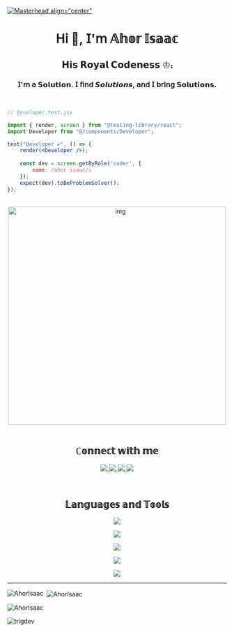 [![Masterhead align="center"](https://i.ibb.co/0RKrVXHy/hrcportfolio.png)](https://ahorisaac.com)


<h1 align="center">𝖧𝗂 👋, 𝖨'𝗆 𝔸𝕙𝕠𝕣 𝕀𝕤𝕒𝕒𝕔</h1>
<h2 align="center"> 𝗛𝗶𝘀 𝗥𝗼𝘆𝗮𝗹 𝗖𝗼𝗱𝗲𝗻𝗲𝘀𝘀 ♔⨾</h2>
<h3 align="center"> 𝖨'𝗆 𝖺 𝗦𝗼𝗹𝘂𝘁𝗶𝗼𝗻. 𝖨 𝖿𝗂𝗇𝖽 𝙎𝙤𝙡𝙪𝙩𝙞𝙤𝙣𝙨, 𝖺𝗇𝖽 𝖨 𝖻𝗋𝗂𝗇𝗀 𝗦𝗼𝗹𝘂𝘁𝗶𝗼𝗻𝘀.</h3>

<br />

```jsx
// Developer.test.jsx

import { render, screen } from "@testing-library/react";
import Developer from "@/components/Developer";

test("Developer ✔", () => {
    render(<Developer />);
    
    const dev = screen.getByRole('coder', {
        name: /ahor isaac/i
    });
    expect(dev).toBeProblemSolver();
});
```

<br />


<div align="center"> 
    <img src="https://i.ibb.co/598n90P/ai-github-fighter.png" alt="img" width="500" height="500" />
</div>


<br />


<h2 align="center">ℂ𝕠𝕟𝕟𝕖𝕔𝕥 𝕨𝕚𝕥𝕙 𝕞𝕖</h2>
<p align="center">
  <a href="http://www.linkedin.com/in/ahor-isaac">
    <img src="https://skillicons.dev/icons?i=linkedin" />
  </a>
  <a href="https://www.instagram.com/ahorisaac_/">
    <img src="https://skillicons.dev/icons?i=instagram" />
  </a>
  <a href="https://twitter.com/AhorIsaac_">
    <img src="https://skillicons.dev/icons?i=twitter" />
  </a>
  <a href="https://discordapp.com/channels/@me/8909/">
    <img src="https://skillicons.dev/icons?i=discord" />
  </a>    
</p>

<br />

<h2 align="center">𝕃𝕒𝕟𝕘𝕦𝕒𝕘𝕖𝕤 𝕒𝕟𝕕 𝕋𝕠𝕠𝕝𝕤</h2>

<p align="center">
  <a href="https://his-royal-codeness.netlify.app/">
    <img src="https://skillicons.dev/icons?i=html,css,bootstrap,tailwind,js,jquery" />
  </a>
</p>

<p align="center">
  <a href="https://his-royal-codeness.netlify.app/">
    <img src="https://skillicons.dev/icons?i=ts,react,redux" />
  </a>
</p>


<p align="center">
  <a href="https://his-royal-codeness.netlify.app/">
    <img src="https://skillicons.dev/icons?i=vite,git,github,jest,vscode,md,netlify" />
  </a>
</p>

<p align="center">
  <a href="https://his-royal-codeness.netlify.app/">
    <img src="https://skillicons.dev/icons?i=php,mysql,laravel" />
  </a>
</p>

<p align="center">
  <a href="https://his-royal-codeness.netlify.app/">
    <img src="https://skillicons.dev/icons?i=py" />
  </a>
</p>

<hr />


<p><img align="left" src="https://github-readme-stats.vercel.app/api/top-langs?username=AhorIsaac&show_icons=true&locale=en&layout=compact" alt="AhorIsaac" /></p>

<p>&nbsp;<img align="center" src="https://github-readme-stats.vercel.app/api?username=AhorIsaac&show_icons=true&locale=en" alt="AhorIsaac" /></p>

<p><img align="center" src="https://github-readme-streak-stats.herokuapp.com/?user=AhorIsaac&" alt="AhorIsaac" /></p>

<p align="left"> <img src="https://komarev.com/ghpvc/?username=trigdev&label=Profile%20views&color=0e75b6&style=flat" alt="trigdev" /> </p>
